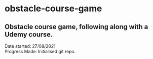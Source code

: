 # obstacle-course-game
Obstacle course game, following along with a Udemy course.
--
Date started: 27/08/2021  
Progress Made: Initialised git repo.  